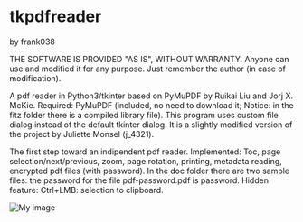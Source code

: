 # tkpdfreader
by frank038

THE SOFTWARE IS PROVIDED "AS IS", WITHOUT WARRANTY. Anyone can use and modified it for any purpose. Just remember the author (in case of modification).

A pdf reader in Python3/tkinter based on PyMuPDF by Ruikai Liu and Jorj X. McKie. Required: PyMuPDF (included, no need to download it; Notice: in the fitz folder there is a compiled library file). This program uses custom file dialog instead of the default tkinter dialog. It is a slightly modified version of the project by Juliette Monsel (j_4321).

The first step toward an indipendent pdf reader.
Implemented: Toc, page selection/next/previous, zoom, page rotation, printing, metadata reading, encrypted pdf files (with password). In the doc folder there are two sample files: the password for the file pdf-password.pdf is password.
Hidden feature: Ctrl+LMB: selection to clipboard. 

![My image](https://github.com/frank038/tkpdfreader/blob/master/img1.png)
